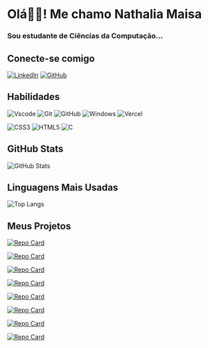 # Olá👋🏻! Me chamo Nathalia Maisa 
### Sou estudante de Ciências da Computação...

## Conecte-se comigo
[![LinkedIn](https://img.shields.io/badge/LinkedIn-0077B5?style=for-the-badge&logo=linkedin&logoColor=white)](https://www.linkedin.com/in/nath%C3%A1lia-ma%C3%ADsa-alencar-de-ara%C3%BAjo-74b3b723a/)
[![GitHub](https://img.shields.io/badge/GitHub-100000?style=for-the-badge&logo=github&logoColor=white)](https://github.com/NathyAlencar)

## Habilidades
![Vscode](https://img.shields.io/badge/Vscode-007ACC?style=for-the-badge&logo=visual-studio-code&logoColor=white)
![Git](https://img.shields.io/badge/GIT-E44C30?style=for-the-badge&logo=git&logoColor=white)
![GitHub](https://img.shields.io/badge/GitHub-100000?style=for-the-badge&logo=github&logoColor=white)
![Windows](https://img.shields.io/badge/Windows-000?style=for-the-badge&logo=windows&logoColor=2CA5E0)
![Vercel](https://img.shields.io/badge/vercel-%23000000.svg?style=for-the-badge&logo=vercel&logoColor=white)

![CSS3](https://img.shields.io/badge/CSS3-1572B6?style=for-the-badge&logo=css3&logoColor=white)
![HTML5](https://img.shields.io/badge/HTML5-E34F26?style=for-the-badge&logo=html5&logoColor=white)
![C](https://img.shields.io/badge/C-00599C?style=for-the-badge&logo=c&logoColor=white)

## GitHub Stats
![GitHub Stats](https://github-readme-stats.vercel.app/api?username=NathyAlencar&theme=transparent&bg_color=000&border_color=800080&show_icons=true&icon_color=800080&title_color=800080&text_color=FFF)

## Linguagens Mais Usadas
![Top Langs](https://github-readme-stats-git-masterrstaa-rickstaa.vercel.app/api/top-langs/?username=NathyAlencar&layout=compact&bg_color=000&border_color=800080&title_color=800080&text_color=FFF)

## Meus Projetos
[![Repo Card](https://github-readme-stats.vercel.app/api/pin/?username=NathyAlencar&repo=FLIPERAMA&bg_color=000&border_color=800080&show_icons=true&icon_color=800080&title_color=E94D5F&text_color=FFF)](https://github.com/NathyAlencar/FLIPERAMA)

[![Repo Card](https://github-readme-stats.vercel.app/api/pin/?username=NathyAlencar&repo=Sailor-Moon&bg_color=000&border_color=800080&show_icons=true&icon_color=800080&title_color=E94D5F&text_color=FFF)](https://github.com/NathyAlencar/Sailor-Moon)

[![Repo Card](https://github-readme-stats.vercel.app/api/pin/?username=NathyAlencar&repo=dio-lab-open-source&bg_color=000&border_color=800080&show_icons=true&icon_color=800080&title_color=E94D5F&text_color=FFF)](https://github.com/NathyAlencar/dio-lab-open-source)

[![Repo Card](https://github-readme-stats.vercel.app/api/pin/?username=NathyAlencar&repo=DevMedia-Projetos_Front-end&bg_color=000&border_color=800080&show_icons=true&icon_color=800080&title_color=E94D5F&text_color=FFF)](https://github.com/NathyAlencar/DevMedia-Projetos_Front-end)

[![Repo Card](https://github-readme-stats.vercel.app/api/pin/?username=NathyAlencar&repo=trilha-net-fundamentos-desafio&bg_color=000&border_color=800080&show_icons=true&icon_color=800080&title_color=E94D5F&text_color=FFF)](https://github.com/NathyAlencar/trilha-net-fundamentos-desafio)

[![Repo Card](https://github-readme-stats.vercel.app/api/pin/?username=NathyAlencar&repo=ocean-jornada-frontend-junho-2024&bg_color=000&border_color=800080&show_icons=true&icon_color=800080&title_color=E94D5F&text_color=FFF)](https://github.com/NathyAlencar/ocean-jornada-frontend-junho-2024)

[![Repo Card](https://github-readme-stats.vercel.app/api/pin/?username=NathyAlencar&repo=Desafio_Classificador_de_nivel_de_Heroi-DIO&bg_color=000&border_color=800080&show_icons=true&icon_color=800080&title_color=E94D5F&text_color=FFF)](https://github.com/NathyAlencar/Desafio_Classificador_de_nivel_de_Heroi-DIO)

[![Repo Card](https://github-readme-stats.vercel.app/api/pin/?username=NathyAlencar&repo=Calculadora-em-C-&bg_color=000&border_color=800080&show_icons=true&icon_color=800080&title_color=E94D5F&text_color=FFF)](https://github.com/NathyAlencar/Calculadora-em-C-)
